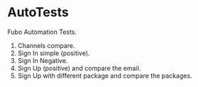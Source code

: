 # AutoTests
Fubo Automation Tests.
1. Channels compare.
2. Sign In simple (positive).
3. Sign In Negative.
4. Sign Up (positive) and compare the email.
5. Sign Up with different package and compare the packages.